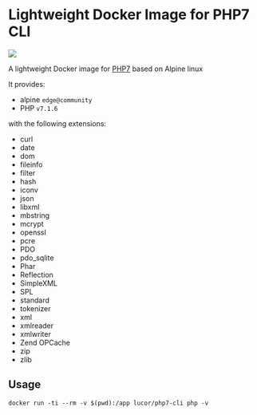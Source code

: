 # Lightweight Docker Image for PHP7 CLI

[![](https://images.microbadger.com/badges/image/lucor/php7-cli.svg)](http://microbadger.com/images/lucor/php7-cli "Get your own image badge on microbadger.com")

A lightweight Docker image for [PHP7](https://php.net/) based on Alpine linux

It provides:

- alpine `edge@community`
- PHP `v7.1.6`

with the following extensions:

- curl
- date
- dom
- fileinfo
- filter
- hash
- iconv
- json
- libxml
- mbstring
- mcrypt
- openssl
- pcre
- PDO
- pdo_sqlite
- Phar
- Reflection
- SimpleXML
- SPL
- standard
- tokenizer
- xml
- xmlreader
- xmlwriter
- Zend OPCache
- zip
- zlib

## Usage

    docker run -ti --rm -v $(pwd):/app lucor/php7-cli php -v
